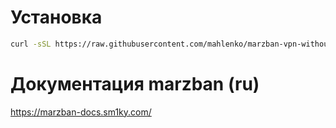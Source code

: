 # Установка
```bash
curl -sSL https://raw.githubusercontent.com/mahlenko/marzban-vpn-without-docker/refs/heads/main/marzban_install.sh | bash
```
# Документация marzban (ru)
https://marzban-docs.sm1ky.com/
